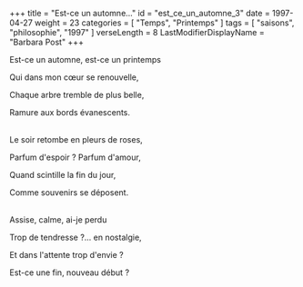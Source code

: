 +++
title = "Est-ce un automne..."
id = "est_ce_un_automne_3"
date = 1997-04-27
weight = 23
categories = [ "Temps", "Printemps" ]
tags = [ "saisons", "philosophie", "1997" ]
verseLength = 8
LastModifierDisplayName = "Barbara Post"
+++

Est-ce un automne, est-ce un printemps

Qui dans mon cœur se renouvelle,

Chaque arbre tremble de plus belle,

Ramure aux bords évanescents.

 \
Le soir retombe en pleurs de roses,

Parfum d'espoir ? Parfum d'amour,

Quand scintille la fin du jour,

Comme souvenirs se déposent.

 \
Assise, calme, ai-je perdu

Trop de tendresse ?... en nostalgie,

Et dans l'attente trop d'envie ?

Est-ce une fin, nouveau début ?
